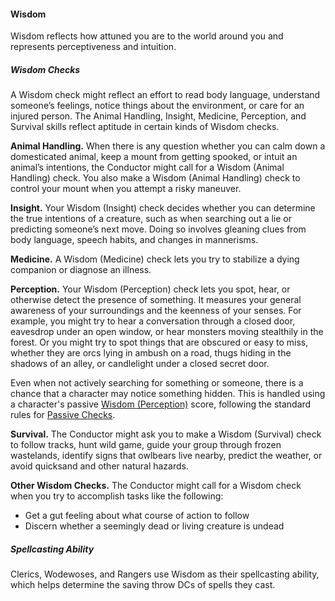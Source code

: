 #### Wisdom

Wisdom reflects how attuned you are to the world around you and represents perceptiveness and intuition.

##### Wisdom Checks

A Wisdom check might reflect an effort to read body language, understand someone’s feelings, notice things about the environment, or care for an injured person.
The Animal Handling, Insight, Medicine, Perception, and Survival skills reflect aptitude in certain kinds of Wisdom checks.

**Animal Handling.**
When there is any question whether you can calm down a domesticated animal, keep a mount from getting spooked, or intuit an animal’s intentions, the Conductor might call for a Wisdom (Animal Handling) check.
You also make a Wisdom (Animal Handling) check to control your mount when you attempt a risky maneuver.

**Insight.**
Your Wisdom (Insight) check decides whether you can determine the true intentions of a creature, such as when searching out a lie or predicting someone’s next move.
Doing so involves gleaning clues from body language, speech habits, and changes in mannerisms.

**Medicine.**
A Wisdom (Medicine) check lets you try to stabilize a dying companion or diagnose an illness.

**Perception.**
Your Wisdom (Perception) check lets you spot, hear, or otherwise detect the presence of something.
It measures your general awareness of your surroundings and the keenness of your senses.
For example, you might try to hear a conversation through a closed door, eavesdrop under an open window, or hear monsters moving stealthily in the forest.
Or you might try to spot things that are obscured or easy to miss, whether they are orcs lying in ambush on a road, thugs hiding in the shadows of an alley, or candlelight under a closed secret door.

Even when not actively searching for something or someone, there is a chance that a character may notice something hidden.
This is handled using a character's passive [Wisdom (Perception)](#Using_Wisdom_wisdom_checks) score, following the standard rules for [Passive Checks](#Ability_Checks_passive_checks).

**Survival.**
The Conductor might ask you to make a Wisdom (Survival) check to follow tracks, hunt wild game, guide your group through frozen wastelands, identify signs that owlbears live nearby, predict the weather, or avoid quicksand and other natural hazards.

**Other Wisdom Checks.**
The Conductor might call for a Wisdom check when you try to accomplish tasks like the following:

- Get a gut feeling about what course of action to follow
- Discern whether a seemingly dead or living creature is undead

##### Spellcasting Ability

Clerics, Wodewoses, and Rangers use Wisdom as their spellcasting ability, which helps determine the saving throw DCs of spells they cast.
